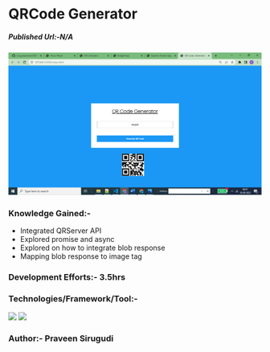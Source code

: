 # QRCode Generator

##### Published Url:-N/A


<img src="https://github.com/sirugudipraveen3637/QRCodeGenerator/blob/main/qr.png" height="50%" width="100%"/>


### Knowledge Gained:-

  - Integrated QRServer API
  - Explored promise and async
  - Explored on how to integrate blob response
  - Mapping blob response to image tag

  
  
### Development Efforts:- 3.5hrs
  
### Technologies/Framework/Tool:-
<span>

<img src="https://img.shields.io/badge/-Java%20Script-yellowgreen"/>
<img src="https://img.shields.io/badge/-HTML-blue"/>
</span>


### Author:- <b>Praveen Sirugudi<b>


